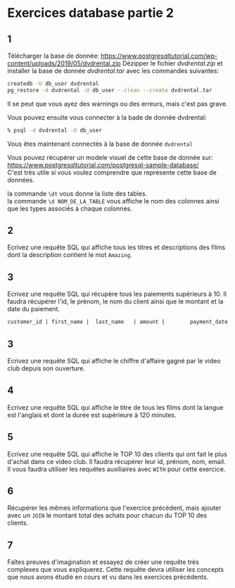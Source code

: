 # Exercices database partie 2

## 1

Télécharger la base de donnée: https://www.postgresqltutorial.com/wp-content/uploads/2019/05/dvdrental.zip
Dézipper le fichier _dvdrental.zip_ et installer la base de donnée _dvdrental.tar_ avec les commandes suivantes:

```zsh
createdb -U db_user dvdrental
pg_restore -d dvdrental -U db_user --clean --create dvdrental.tar
```

Il se peut que vous ayez des warnings ou des erreurs, mais c'est pas grave.

Vous pouvez ensuite vous connecter à la bade de donnée dvdrental:

```zsh
% psql -d dvdrental -U db_user
```

Vous êtes maintenant connectés à la base de donnée `dvdrental`

Vous pouvez récupérer un modele visuel de cette base de donnée sur:
https://www.postgresqltutorial.com/postgresql-sample-database/  
C'est très utile si vous voulez comprendre que représente cette base de données.

la commande `\dt` vous donne la liste des tables.  
la commande `\d NOM_DE_LA_TABLE` vous affiche le nom des colonnes ainsi que les types associés à chaque colonnes.

## 2

Ecrivez une requête SQL qui affiche tous les titres et descriptions des films dont la description contient le mot `Amazing`.

## 3

Ecrivez une requête SQL qui récupère tous les paiements supérieurs à 10.
Il faudra récupérer l'id, le prénom, le nom du client ainsi que le montant et la date du paiement.

```txt
customer_id | first_name |  last_name   | amount |        payment_date
```

## 3

Ecrivez une requête SQL qui affiche le chiffre d'affaire gagné par le video club depuis son ouverture.

## 4

Ecrivez une requête SQL qui affiche le titre de tous les films dont la langue est l'anglais et dont la durée est supérieure à 120 minutes.

## 5

Ecrivez une requête SQL qui affiche le TOP 10 des clients qui ont fait le plus d'achat dans ce video club.
Il faudra récupérer leur id, prénom, nom, email.
Il vous faudra utiliser les requêtes auxiliaires avec `WITH` pour cette exercice.

## 6

Récupérer les mêmes informations que l'exercice précédent, mais ajouter avec un `JOIN` le montant total des achats pour chacun du TOP 10 des clients.

## 7

Faîtes preuves d'imagination et essayez de créer une requête très complexes que vous expliquerez. Cette requête devra utiliser les concepts que nous avons étudié en cours et vu dans les exercices précédents.
